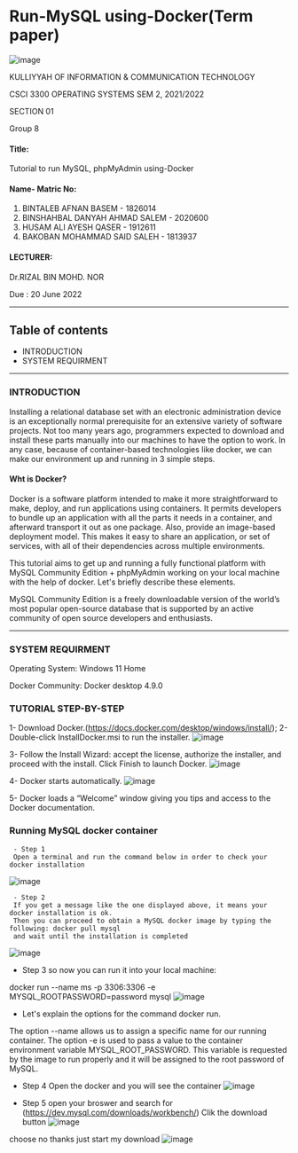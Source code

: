 # Run-MySQL using-Docker(Term paper)

![image](https://user-images.githubusercontent.com/97139623/170854403-7cee3791-562d-4111-b070-bcb2a0e25797.png)

KULLIYYAH OF INFORMATION & COMMUNICATION TECHNOLOGY 

CSCI 3300 OPERATING SYSTEMS
 SEM 2, 2021/2022 
 
 SECTION 01
 
Group 8


#### Title:
  Tutorial to run MySQL, phpMyAdmin using-Docker
#### Name- Matric No:
1. BINTALEB AFNAN BASEM - 1826014
2. BINSHAHBAL DANYAH AHMAD SALEM - 2020600
3. HUSAM ALI AYESH QASER - 1912611
4. BAKOBAN MOHAMMAD SAID SALEH - 1813937

#### LECTURER:

Dr.RIZAL BIN MOHD. NOR

Due :
20 June 2022

---

## Table of contents
- INTRODUCTION
- SYSTEM REQUIRMENT  

<hr/>

### INTRODUCTION
Installing a relational database set with an electronic administration device is an exceptionally normal prerequisite for an extensive variety of software projects. Not too many years ago, programmers expected to download and install these parts manually into our machines to have the option to work. In any case, because of container-based technologies like docker, we can make our environment up and running in 3 simple steps.

#### Wht is Docker?
Docker is a software platform intended to make it more straightforward to make, deploy, and run applications using containers. It permits developers to bundle up an application with all the parts it needs in a container, and afterward transport it out as one package. Also, provide an image-based deployment model. This makes it easy to share an application, or set of services, with all of their dependencies across multiple environments.

This tutorial aims to get up and running a fully functional platform with MySQL Community Edition + phpMyAdmin working on your local machine with the help of docker. Let's briefly describe these elements.

MySQL Community Edition is a freely downloadable version of the world’s most popular open-source database that is supported by an active community of open source developers and enthusiasts.


---
### SYSTEM REQUIRMENT 
Operating System: Windows 11 Home

Docker Community: Docker desktop 4.9.0 

### TUTORIAL STEP-BY-STEP
1- Download Docker.(https://docs.docker.com/desktop/windows/install/);
2- Double-click InstallDocker.msi to run the installer.
![image](https://user-images.githubusercontent.com/97139623/173755705-d0858cb5-7562-4310-ba73-6fdea629ec62.png)

3- Follow the Install Wizard: accept the license, authorize the installer, and proceed with the install.
Click Finish to launch Docker.
![image](https://user-images.githubusercontent.com/97139623/173755808-abcd9b64-a228-4a0f-953e-b5b70aa8b097.png)

4- Docker starts automatically.
![image](https://user-images.githubusercontent.com/97139623/173756235-51fc950d-ad28-464b-931c-dec45a472615.png)

5- Docker loads a “Welcome” window giving you tips and access to the Docker documentation.


###  Running MySQL docker container

     - Step 1 
     Open a terminal and run the command below in order to check your docker installation
![image](https://user-images.githubusercontent.com/97139623/173756880-172f3d9e-b88d-46fe-b24d-7e8c04f2046d.png)


     - Step 2
     If you get a message like the one displayed above, it means your docker installation is ok. 
     Then you can proceed to obtain a MySQL docker image by typing the following: docker pull mysql
     and wait until the installation is completed 
   ![image](https://user-images.githubusercontent.com/97139623/174467898-231a828b-023e-45bc-b7dc-2b821bb49681.png)
   
   
 - Step 3
  so now you can run it into your local machine:
  
docker run --name ms -p 3306:3306 -e MYSQL_ROOTPASSWORD=password mysql
![image](https://user-images.githubusercontent.com/97139623/174467603-1223ef14-36e0-4721-b68c-d64c03153058.png)

- Let's explain the options for the command docker run.

The option --name allows us to assign a specific name for our running container.
The option -e is used to pass a value to the container environment variable MYSQL_ROOT_PASSWORD. 
This variable is requested by the image to run properly and it will be assigned to the root password of MySQL.


- Step 4 
Open the docker and you will see the container 
![image](https://user-images.githubusercontent.com/97139623/174467571-cd74ea26-ab61-4be4-9a25-5b55334a047a.png)

- Step 5 
open your broswer and search for (https://dev.mysql.com/downloads/workbench/)
Clik the download button 
![image](https://user-images.githubusercontent.com/97139623/174467728-8268c3fc-9e51-4478-9db9-234e1ad1e6c9.png)

choose no thanks just start my download 
![image](https://user-images.githubusercontent.com/97139623/174467759-1ebfa14c-96d1-489e-af35-1f960bae981f.png)



